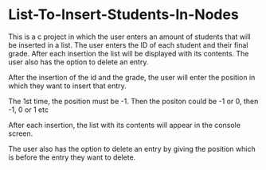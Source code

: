# List-To-Insert-Students-In-Nodes
This is a c project in which the user enters an amount of students that will be inserted in a list. 
The user enters the ID of each student and their final grade. 
After each insertion the list will be displayed with its contents. 
The user also has the option to delete an entry.

After the insertion of the id and the grade, the user will enter the position in which they want to insert that
entry.

The 1st time, the position must be -1. Then the positon could be -1 or 0, then -1, 0 or 1 etc

After each insertion, the list with its contents will appear in the console screen.

The user also has the option to delete an entry by giving the position which is before the entry they want to delete.
